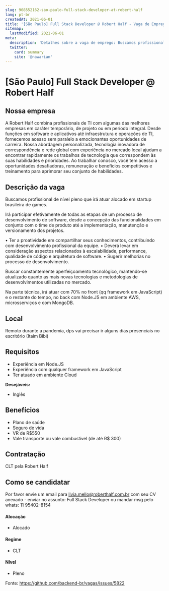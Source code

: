 ```yaml
---
slug: 908552162-sao-paulo-full-stack-developer-at-robert-half
lang: pt-br
createdAt: 2021-06-01
title: '[São Paulo] Full Stack Developer @ Robert Half - Vaga de Emprego'
sitemap:
  lastModified: 2021-06-01
meta:
  description: 'Detalhes sobre a vaga de emprego: Buscamos profissional de nível pleno que irá atuar alocado em startup brasileira de games.  Irá participar efetivamente de todas as etapas de um processo de desenvolvimento de software, desde a concepção das funcionalidades em conjunto com o time de produto até a implementação, manutenção e versionamento dos projetos. • Ter a proatividade em compartilhar seus conhecimentos, contribuindo com desenvolvimento profissional da equipe. • Deverá levar em consideração aspectos relacionados à escalabilidade, performance, qualidade de código e arquitetura de software. • Sugerir melhorias no processo de desenvolvimento. Buscar constantemente aperfeiçoamento tecnológico, mantendo-se atualizado quanto as mais novas tecnologias e metodologias de desenvolvimentos utilizadas no mercado. Na parte técnica, irá atuar com 70% no front (qq framework em JavaScript) e o restante do tempo, no back com Node.JS em ambiente AWS, microsserviços e com MongoDB.'
  twitter:
    card: summary
    site: '@nawarian'
---
```


# [São Paulo] Full Stack Developer @ Robert Half

## Nossa empresa

A Robert Half combina profissionais de TI com algumas das melhores empresas em caráter temporário, de projeto ou em período integral. Desde funções em software e aplicativos até infraestrutura e operações de TI, fornecemos acesso sem paralelo a emocionantes oportunidades de carreira. Nossa abordagem personalizada, tecnologia inovadora de correspondência e rede global com experiência no mercado local ajudam a encontrar rapidamente os trabalhos de tecnologia que correspondem às suas habilidades e prioridades. Ao trabalhar conosco, você tem acesso a oportunidades desafiadoras, remuneração e benefícios competitivos e treinamento para aprimorar seu conjunto de habilidades.

## Descrição da vaga

Buscamos profissional de nível pleno que irá atuar alocado em startup brasileira de games. 

Irá participar efetivamente de todas as etapas de um processo de desenvolvimento de software, desde a concepção das funcionalidades em conjunto com o time de produto até a implementação, manutenção e versionamento dos projetos.

• Ter a proatividade em compartilhar seus conhecimentos, contribuindo com desenvolvimento profissional da equipe.
• Deverá levar em consideração aspectos relacionados à escalabilidade, performance, qualidade de código e arquitetura de software.
• Sugerir melhorias no processo de desenvolvimento.

Buscar constantemente aperfeiçoamento tecnológico, mantendo-se atualizado quanto as mais novas tecnologias e metodologias de desenvolvimentos utilizadas no mercado.

Na parte técnica, irá atuar com 70% no front (qq framework em JavaScript) e o restante do tempo, no back com Node.JS em ambiente AWS, microsserviços e com MongoDB.

## Local

Remoto durante a pandemia, dps vai precisar ir alguns dias presenciais no escritório (Itaim Bibi)

## Requisitos

- Experiência em Node.JS
- Experiência com qualquer framework em JavaScript
- Ter atuado em ambiente Cloud

**Desejáveis:**
- Inglês

## Benefícios

- Plano de saúde
- Seguro de vida
- VR de R$550
- Vale transporte ou vale combustível (de até R$ 300)

## Contratação

CLT pela Robert Half 

## Como se candidatar

Por favor envie um email para livia.mello@roberthalf.com.br com seu CV anexado - enviar no assunto: Full Stack Developer ou mandar msg pelo whats: 11 95402-8154


#### Alocação
- Alocado

#### Regime
- CLT

#### Nível
- Pleno





Fonte: https://github.com/backend-br/vagas/issues/5822